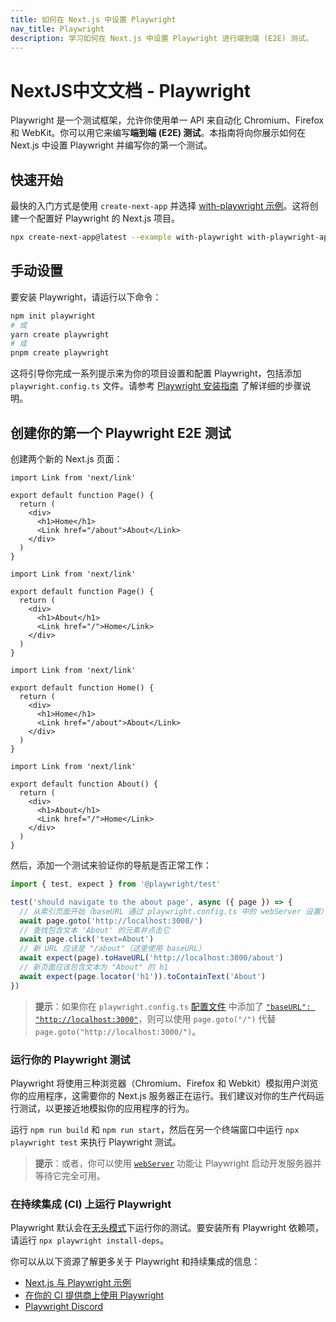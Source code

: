 ```yaml
---
title: 如何在 Next.js 中设置 Playwright
nav_title: Playwright
description: 学习如何在 Next.js 中设置 Playwright 进行端到端 (E2E) 测试。
---
```


# NextJS中文文档 - Playwright

Playwright 是一个测试框架，允许你使用单一 API 来自动化 Chromium、Firefox 和 WebKit。你可以用它来编写**端到端 (E2E) 测试**。本指南将向你展示如何在 Next.js 中设置 Playwright 并编写你的第一个测试。

## 快速开始

最快的入门方式是使用 `create-next-app` 并选择 [with-playwright 示例](https://github.com/vercel/next.js/tree/canary/examples/with-playwright)。这将创建一个配置好 Playwright 的 Next.js 项目。

```bash
npx create-next-app@latest --example with-playwright with-playwright-app
```

## 手动设置

要安装 Playwright，请运行以下命令：

```bash
npm init playwright
# 或
yarn create playwright
# 或
pnpm create playwright
```

这将引导你完成一系列提示来为你的项目设置和配置 Playwright，包括添加 `playwright.config.ts` 文件。请参考 [Playwright 安装指南](https://playwright.dev/docs/intro#installation) 了解详细的步骤说明。

## 创建你的第一个 Playwright E2E 测试

创建两个新的 Next.js 页面：

<AppOnly>

```tsx
import Link from 'next/link'

export default function Page() {
  return (
    <div>
      <h1>Home</h1>
      <Link href="/about">About</Link>
    </div>
  )
}
```

```tsx
import Link from 'next/link'

export default function Page() {
  return (
    <div>
      <h1>About</h1>
      <Link href="/">Home</Link>
    </div>
  )
}
```

</AppOnly>

<PagesOnly>

```tsx
import Link from 'next/link'

export default function Home() {
  return (
    <div>
      <h1>Home</h1>
      <Link href="/about">About</Link>
    </div>
  )
}
```

```tsx
import Link from 'next/link'

export default function About() {
  return (
    <div>
      <h1>About</h1>
      <Link href="/">Home</Link>
    </div>
  )
}
```

</PagesOnly>

然后，添加一个测试来验证你的导航是否正常工作：

```ts
import { test, expect } from '@playwright/test'

test('should navigate to the about page', async ({ page }) => {
  // 从索引页面开始（baseURL 通过 playwright.config.ts 中的 webServer 设置）
  await page.goto('http://localhost:3000/')
  // 查找包含文本 'About' 的元素并点击它
  await page.click('text=About')
  // 新 URL 应该是 "/about"（这里使用 baseURL）
  await expect(page).toHaveURL('http://localhost:3000/about')
  // 新页面应该包含文本为 "About" 的 h1
  await expect(page.locator('h1')).toContainText('About')
})
```

> **提示**：如果你在 `playwright.config.ts` [配置文件](https://playwright.dev/docs/test-configuration) 中添加了 [`"baseURL": "http://localhost:3000"`](https://playwright.dev/docs/api/class-testoptions#test-options-base-url)，则可以使用 `page.goto("/")` 代替 `page.goto("http://localhost:3000/")`。

### 运行你的 Playwright 测试

Playwright 将使用三种浏览器（Chromium、Firefox 和 Webkit）模拟用户浏览你的应用程序，这需要你的 Next.js 服务器正在运行。我们建议对你的生产代码运行测试，以更接近地模拟你的应用程序的行为。

运行 `npm run build` 和 `npm run start`，然后在另一个终端窗口中运行 `npx playwright test` 来执行 Playwright 测试。

> **提示**：或者，你可以使用 [`webServer`](https://playwright.dev/docs/test-webserver/) 功能让 Playwright 启动开发服务器并等待它完全可用。

### 在持续集成 (CI) 上运行 Playwright

Playwright 默认会在[无头模式](https://playwright.dev/docs/ci#running-headed)下运行你的测试。要安装所有 Playwright 依赖项，请运行 `npx playwright install-deps`。

你可以从以下资源了解更多关于 Playwright 和持续集成的信息：

- [Next.js 与 Playwright 示例](https://github.com/vercel/next.js/tree/canary/examples/with-playwright)
- [在你的 CI 提供商上使用 Playwright](https://playwright.dev/docs/ci)
- [Playwright Discord](https://discord.com/invite/playwright-807756831384403968)
